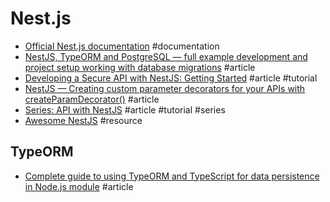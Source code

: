 # Nest.js

- [Official Nest.js documentation](https://docs.nestjs.com) #documentation
- [NestJS, TypeORM and PostgreSQL — full example development and project setup working with database migrations](https://medium.com/@gausmann.simon/nestjs-typeorm-and-postgresql-full-example-development-and-project-setup-working-with-database-c1a2b1b11b8f) #article
- [Developing a Secure API with NestJS: Getting Started](https://auth0.com/blog/developing-a-secure-api-with-nestjs-getting-started) #article #tutorial
- [NestJS — Creating custom parameter decorators for your APIs with createParamDecorator()](https://medium.com/@liutingchun_95744/nestjs-creating-custom-parameter-decorators-for-your-apis-with-createparamdecorator-5af2a1efbb54) #article
- [Series: API with NestJS](https://wanago.io/courses/api-with-nestjs) #article #tutorial #series
- [Awesome NestJS](https://github.com/juliandavidmr/awesome-nestjs) #resource

## TypeORM

- [Complete guide to using TypeORM and TypeScript for data persistence in Node.js module](https://levelup.gitconnected.com/complete-guide-to-using-typeorm-and-typescript-for-data-persistence-in-node-js-module-bfce169959d9) #article
